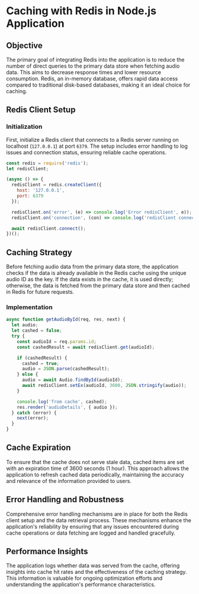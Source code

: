 # Caching with Redis in Node.js Application

## Objective

The primary goal of integrating Redis into the application is to reduce the number of direct queries to the primary data store when fetching audio data. This aims to decrease response times and lower resource consumption. Redis, an in-memory database, offers rapid data access compared to traditional disk-based databases, making it an ideal choice for caching.

## Redis Client Setup

### Initialization

First, initialize a Redis client that connects to a Redis server running on localhost (`127.0.0.1`) at port `6379`. The setup includes error handling to log issues and connection status, ensuring reliable cache operations.

```javascript
const redis = require('redis');
let redisClient;

(async () => {
  redisClient = redis.createClient({
    host: '127.0.0.1',
    port: 6379
  });

  redisClient.on('error', (e) => console.log('Error redisClient', e));
  redisClient.on('connection', (con) => console.log('redisClient connected', con));

  await redisClient.connect();
})();
```

## Caching Strategy

Before fetching audio data from the primary data store, the application checks if the data is already available in the Redis cache using the unique audio ID as the key. If the data exists in the cache, it is used directly; otherwise, the data is fetched from the primary data store and then cached in Redis for future requests.

### Implementation

```javascript
async function getAudioById(req, res, next) {
  let audio;
  let cashed = false;
  try {
    const audioId = req.params.id;
    const cashedResult = await redisClient.get(audioId);

    if (cashedResult) {
      cashed = true;
      audio = JSON.parse(cashedResult);
    } else {
      audio = await Audio.findById(audioId);
      await redisClient.setEx(audioId, 3600, JSON.stringify(audio));
    }

    console.log('from cache', cashed);
    res.render('audioDetails', { audio });
  } catch (error) {
    next(error);
  }
}
```

## Cache Expiration

To ensure that the cache does not serve stale data, cached items are set with an expiration time of 3600 seconds (1 hour). This approach allows the application to refresh cached data periodically, maintaining the accuracy and relevance of the information provided to users.

## Error Handling and Robustness

Comprehensive error handling mechanisms are in place for both the Redis client setup and the data retrieval process. These mechanisms enhance the application's reliability by ensuring that any issues encountered during cache operations or data fetching are logged and handled gracefully.

## Performance Insights

The application logs whether data was served from the cache, offering insights into cache hit rates and the effectiveness of the caching strategy. This information is valuable for ongoing optimization efforts and understanding the application's performance characteristics.
